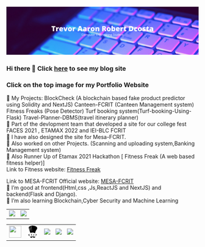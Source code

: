 [![MY HEADER](https://github.com/dcostat04/dcostat04/blob/main/gg.png)](https://dcostat04.github.io/trevorporfolio/ )

<table>
<tr>
 <td><img src="https://github-readme-stats.vercel.app/api?username=dcostat04&show_icons=true&theme=radical" width="500"></td>
<td><img src="https://github-readme-stats.vercel.app/api/top-langs/?username=dcostat04&show_icons=true&theme=radical" /></td> 
</tr>



### Hi there 👋 Click  <a href="https://trevorblogs.herokuapp.com/" target="_blank" title="Fitness Freak">here</a> to see my blog site
### Click on the top image for my Portfolio Website

🔭 My Projects: BlockCheck (A blockchain based fake product predictor using Solidity and NextJS) Canteen-FCRIT (Canteen Management system) Fitness Freaks (Pose Detector) Turf booking system(Turf-booking-Using-Flask) Travel-Planner-DBMS(travel itinerary planner)<br>
🔭 Part of the devlopment team that developed a site for our college fest FACES 2021 , ETAMAX 2022 and IEI-BLC FCRIT<br> 
🔭 I have also designed the site for Mesa-FCRIT. <br>
🔭 Also worked on other Projects. (Scanning and uploading system,Banking Management system)<br>
🔭 Also Runner Up of Etamax 2021 Hackathon [ Fitness Freak (A web based fitness helper)]<br>
Link to Fitness website: <a href="https://dcostat04.github.io/Fitness-Freak-/" target="_blank" title="Fitness Freak">Fitness Freak</a> <br>
<!-- Link to Canteen website: <a href="https://github.com/dcostat04/Canteen-FCRIT" target="_blank" title="Fcrit Canteen"> FCRIT Canteen</a> <br> -->
Link to MESA-FCRIT Official website: <a href="https://mesafcrit.in/" target="_blank" title="Mesa FCRIT">MESA-FCRIT</a> <br>
🌱 I’m good at frontend(Html,css ,Js,ReactJS and NextJS) and backend(Flask and Django).<br>
🌱 I’m also learning Blockchain,Cyber Security and Machine Learning
<table>
<tr>
<td>
<a href="https://www.hackerrank.com/dcostat4" target="_blank" title="Redirect to homepage">
<img height="32px" width="32px"
src="https://res.cloudinary.com/dnv3ztqf1/image/upload/v1599229238/for%20github%20profile/hackerrank.svg"/></a>
</td>
<td>
<a href="https://www.codechef.com/users/trevordco04" target="_blank" title="Redirect to homepage">
<img height="32px" width="32px"
src="https://github.com/dcostat04/dcostat04/blob/main/codechef-svgrepo-com.svg"/></a>
</td>

<td>
<a href="https://twitter.com/TrevorDcosta04" target="_blank" title="Redirect to homepage">
<img
src="https://res.cloudinary.com/dnv3ztqf1/image/upload/v1599229044/for%20github%20profile/twitter%27.png"/></a>
</td>
<td>
<a href="https://www.linkedin.com/in/trevor-aaron-robert-dcosta-7558631a6/" target="_blank"
title="Redirect to homepage">
<img
src="https://res.cloudinary.com/dnv3ztqf1/image/upload/v1599229120/for%20github%20profile/linkedin.png"/></a>
</td>
<td>
<a href="https://www.instagram.com/trevor_da_costa04/" target="_blank" title="Redirect to homepage">
<img
src="https://res.cloudinary.com/dnv3ztqf1/image/upload/v1599228946/for%20github%20profile/instagram-sketched_tv68dv.png" /></a>
</td>
</tr>
</table>

</td>

</tr>
</table>

<!--
**dcostat04/dcostat04** is a ✨ _special_ ✨ repository because its `README.md` (this file) appears on your GitHub profile.

Here are some ideas to get you started:

- 🔭 I’m currently working on ...
- 🌱 I’m currently learning ...
- 👯 I’m looking to collaborate on ...
- 🤔 I’m looking for help with ...
- 💬 Ask me about ...
- 📫 How to reach me: ...
- 😄 Pronouns: ...
- ⚡ Fun fact: ...
-->
